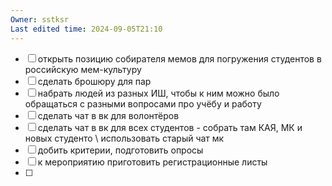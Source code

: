 ```yaml
---
Owner: sstksr
Last edited time: 2024-09-05T21:10
---
```

- [ ] открыть позицию собирателя мемов для погружения студентов в российскую мем-культуру
- [ ] сделать брошюру для пар
- [ ] набрать людей из разных ИШ, чтобы к ним можно было обращаться с разными вопросами про учёбу и работу
- [ ] сделать чат в вк для волонтёров
- [ ] сделать чат в вк для всех студентов - собрать там КАЯ, МК и новых студенто \\ использовать старый чат мк
- [ ] добить критерии, подготовить опросы
- [ ] к мероприятию приготовить регистрационные листы
- [ ]